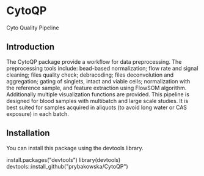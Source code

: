 # CytoQP
Cyto Quality Pipeline

## Introduction
The CytoQP package provide a workflow for data preprocessing. The preprocessing tools include: bead-based normalization; 
flow rate and signal cleaning; files quality check; debracoding; files deconvolution and aggregation; gating of singlets, 
intact and viable cells; normalization with the reference sample, and feature extraction using FlowSOM algorithm. Additionally 
multiple visualization functions are provided. 
This pipeline is designed for blood samples with multibatch and large scale studies. It is best suited for samples acquired in aliquots 
(to avoid long water or CAS exposure) in each batch.

## Installation
You can install this package using the devtools library.

install.packages("devtools")
library(devtools)
devtools::install_github("prybakowska/CytoQP")
